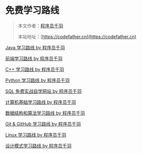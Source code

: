 # 免费学习路线

> 本文作者：[程序员千羽](https://yuyuanweb.feishu.cn/wiki/Abldw5WkjidySxkKxU2cQdAtnah)
>
> 本站地址：[https://codefather.cn](https://codefather.cn)


[Java 学习路线 by 程序员千羽](Java学习路线%20by%20程序员千羽.md)

[前端学习路线 by 程序员千羽](前端学习路线%20by%20程序员千羽.md)

[C++ 学习路线 by 程序员千羽](C++学习路线%20by%20程序员千羽.md)

[Python 学习路线 by 程序员千羽](Python学习路线%20by%20程序员千羽.md)

[SQL 免费实战自学网站 by 程序员千羽](SQL免费实战自学网站%20by%20程序员千羽.md)

[计算机基础学习路线 by 程序员千羽](计算机基础学习路线%20by%20程序员千羽.md)

[数据结构和算法学习路线 by 程序员千羽](数据结构和算法学习路线%20by%20程序员千羽.md)

[Git & GitHub 学习路线 by 程序员千羽](Git&GitHub学习路线%20by%20程序员千羽.md)

[Linux 学习路线 by 程序员千羽](Linux学习路线%20by%20程序员千羽.md)

[设计模式学习路线 by 程序员千羽](设计模式学习路线%20by%20程序员千羽.md)





